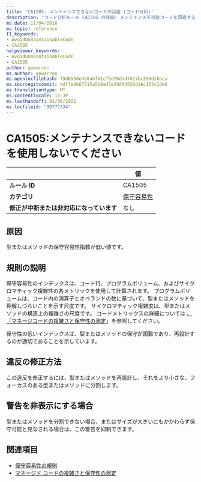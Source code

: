 ```yaml
---
title: 'CA1505: メンテナンスできないコードの回避 (コード分析)'
description: 'コード分析ルール CA1505 の詳細: メンテナンス不可能コードを回避する'
ms.date: 11/04/2016
ms.topic: reference
f1_keywords:
- AvoidUnmaintainableCode
- CA1505
helpviewer_keywords:
- AvoidUnmaintainableCode
- CA1505
author: gewarren
ms.author: gewarren
ms.openlocfilehash: f9d6558e428abf01cf5d76dad7d17bc398d20aca
ms.sourcegitcommit: ddf7edb67715a5b9a45e3dd44536dabc153c1de0
ms.translationtype: MT
ms.contentlocale: ja-JP
ms.lasthandoff: 02/06/2021
ms.locfileid: "99777334"
---
```

# <a name="ca1505-avoid-unmaintainable-code"></a>CA1505:メンテナンスできないコードを使用しないでください

| | 値 |
|-|-|
| **ルール ID** |CA1505|
| **カテゴリ** |[保守容易性](maintainability-warnings.md)|
| **修正が中断または非対応になっています** |なし|

## <a name="cause"></a>原因

型またはメソッドの保守容易性指数が低い値です。

## <a name="rule-description"></a>規則の説明

保守容易性のインデックスは、コード行、プログラムボリューム、およびサイクロマティック複雑性の各メトリックを使用して計算されます。 プログラムボリュームは、コード内の演算子とオペランドの数に基づいて、型またはメソッドを理解しづらいことを示す尺度です。 サイクロマティック複雑度は、型またはメソッドの構造上の複雑さの尺度です。 コードメトリックスの詳細については [、「マネージコードの複雑さと保守性の測定](/visualstudio/code-quality/code-metrics-values)」を参照してください。

保守性の低いインデックスは、型またはメソッドの保守が困難であり、再設計するのが適切であることを示しています。

## <a name="how-to-fix-violations"></a>違反の修正方法

この違反を修正するには、型またはメソッドを再設計し、それをより小さな、フォーカスのある型またはメソッドに分割します。

## <a name="when-to-suppress-warnings"></a>警告を非表示にする場合

型またはメソッドを分割できない場合、またはサイズが大きいにもかかわらず保守可能と見なされる場合は、この警告を抑制できます。

## <a name="see-also"></a>関連項目

- [保守容易性の規則](maintainability-warnings.md)
- [マネージド コードの複雑さと保守性の測定](/visualstudio/code-quality/code-metrics-values)

